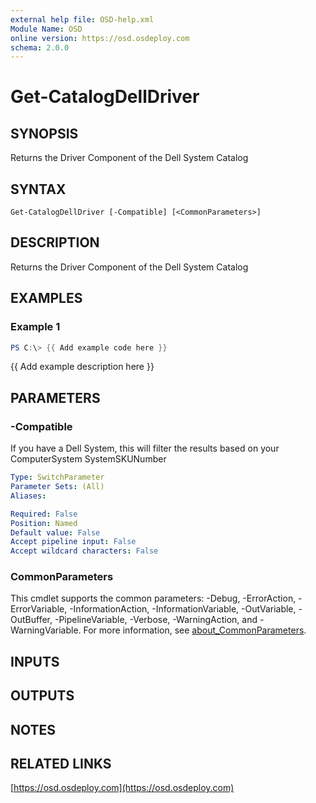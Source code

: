 ```yaml
---
external help file: OSD-help.xml
Module Name: OSD
online version: https://osd.osdeploy.com
schema: 2.0.0
---
```


# Get-CatalogDellDriver

## SYNOPSIS
Returns the Driver Component of the Dell System Catalog

## SYNTAX

```
Get-CatalogDellDriver [-Compatible] [<CommonParameters>]
```

## DESCRIPTION
Returns the Driver Component of the Dell System Catalog

## EXAMPLES

### Example 1
```powershell
PS C:\> {{ Add example code here }}
```

{{ Add example description here }}

## PARAMETERS

### -Compatible
If you have a Dell System, this will filter the results based on your
ComputerSystem SystemSKUNumber

```yaml
Type: SwitchParameter
Parameter Sets: (All)
Aliases:

Required: False
Position: Named
Default value: False
Accept pipeline input: False
Accept wildcard characters: False
```

### CommonParameters
This cmdlet supports the common parameters: -Debug, -ErrorAction, -ErrorVariable, -InformationAction, -InformationVariable, -OutVariable, -OutBuffer, -PipelineVariable, -Verbose, -WarningAction, and -WarningVariable. For more information, see [about_CommonParameters](http://go.microsoft.com/fwlink/?LinkID=113216).

## INPUTS

## OUTPUTS

## NOTES

## RELATED LINKS

[https://osd.osdeploy.com](https://osd.osdeploy.com)

